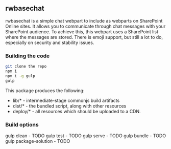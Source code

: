 ## rwbasechat

rwbasechat is a simple chat webpart to include as webparts on SharePoint Online sites. It allows you to communicate through chat messages with your SharePoint audience.
To achieve this, this webpart uses a SharePoint list where the messages are stored. There is emoji support, but still a lot to do, especially on security and stability issues.

### Building the code

```bash
git clone the repo
npm i
npm i -g gulp
gulp
```

This package produces the following:

* lib/* - intermediate-stage commonjs build artifacts
* dist/* - the bundled script, along with other resources
* deploy/* - all resources which should be uploaded to a CDN.

### Build options

gulp clean - TODO
gulp test - TODO
gulp serve - TODO
gulp bundle - TODO
gulp package-solution - TODO
